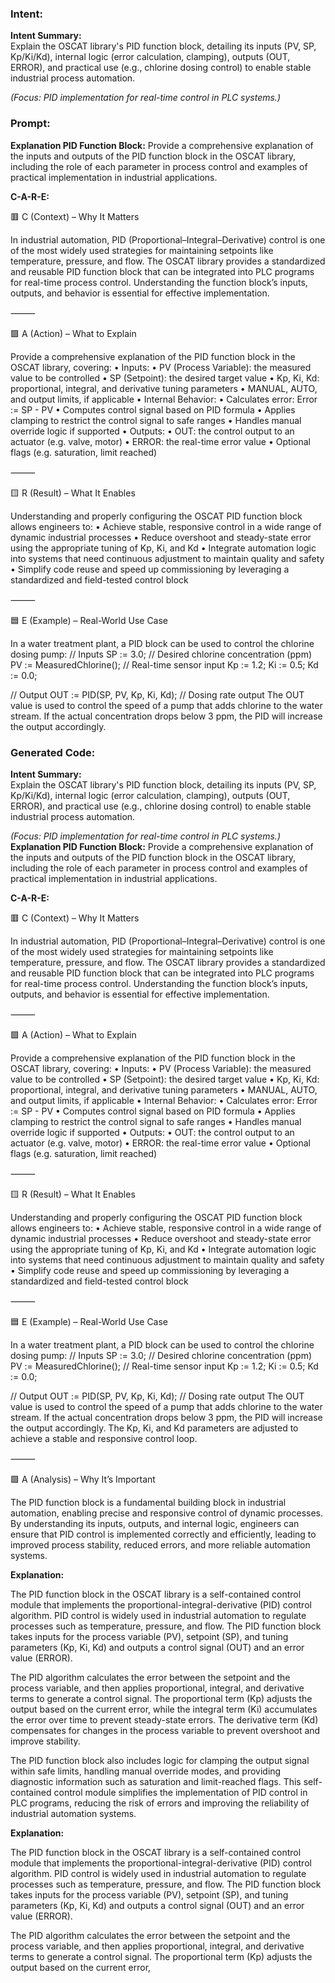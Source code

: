 ### Intent:
**Intent Summary:**  
Explain the OSCAT library's PID function block, detailing its inputs (PV, SP, Kp/Ki/Kd), internal logic (error calculation, clamping), outputs (OUT, ERROR), and practical use (e.g., chlorine dosing control) to enable stable industrial process automation.  

*(Focus: PID implementation for real-time control in PLC systems.)*

### Prompt:
**Explanation PID Function Block:**
Provide a comprehensive explanation of the inputs and outputs of the PID function block in the OSCAT library, including the role of each parameter in process control and examples of practical implementation in industrial applications.

**C-A-R-E:**

🟥 C (Context) – Why It Matters

In industrial automation, PID (Proportional–Integral–Derivative) control is one of the most widely used strategies for maintaining setpoints like temperature, pressure, and flow. The OSCAT library provides a standardized and reusable PID function block that can be integrated into PLC programs for real-time process control. Understanding the function block’s inputs, outputs, and behavior is essential for effective implementation.

⸻

🟩 A (Action) – What to Explain

Provide a comprehensive explanation of the PID function block in the OSCAT library, covering:
	•	Inputs:
	•	PV (Process Variable): the measured value to be controlled
	•	SP (Setpoint): the desired target value
	•	Kp, Ki, Kd: proportional, integral, and derivative tuning parameters
	•	MANUAL, AUTO, and output limits, if applicable
	•	Internal Behavior:
	•	Calculates error: Error := SP - PV
	•	Computes control signal based on PID formula
	•	Applies clamping to restrict the control signal to safe ranges
	•	Handles manual override logic if supported
	•	Outputs:
	•	OUT: the control output to an actuator (e.g. valve, motor)
	•	ERROR: the real-time error value
	•	Optional flags (e.g. saturation, limit reached)

⸻

🟨 R (Result) – What It Enables

Understanding and properly configuring the OSCAT PID function block allows engineers to:
	•	Achieve stable, responsive control in a wide range of dynamic industrial processes
	•	Reduce overshoot and steady-state error using the appropriate tuning of Kp, Ki, and Kd
	•	Integrate automation logic into systems that need continuous adjustment to maintain quality and safety
	•	Simplify code reuse and speed up commissioning by leveraging a standardized and field-tested control block

⸻

🟦 E (Example) – Real-World Use Case

In a water treatment plant, a PID block can be used to control the chlorine dosing pump:
// Inputs
SP := 3.0; // Desired chlorine concentration (ppm)
PV := MeasuredChlorine(); // Real-time sensor input
Kp := 1.2;
Ki := 0.5;
Kd := 0.0;

// Output
OUT := PID(SP, PV, Kp, Ki, Kd); // Dosing rate output
The OUT value is used to control the speed of a pump that adds chlorine to the water stream. If the actual concentration drops below 3 ppm, the PID will increase the output accordingly.

### Generated Code:
**Intent Summary:**  
Explain the OSCAT library's PID function block, detailing its inputs (PV, SP, Kp/Ki/Kd), internal logic (error calculation, clamping), outputs (OUT, ERROR), and practical use (e.g., chlorine dosing control) to enable stable industrial process automation.  

*(Focus: PID implementation for real-time control in PLC systems.)*
**Explanation PID Function Block:**
Provide a comprehensive explanation of the inputs and outputs of the PID function block in the OSCAT library, including the role of each parameter in process control and examples of practical implementation in industrial applications.

**C-A-R-E:**

🟥 C (Context) – Why It Matters

In industrial automation, PID (Proportional–Integral–Derivative) control is one of the most widely used strategies for maintaining setpoints like temperature, pressure, and flow. The OSCAT library provides a standardized and reusable PID function block that can be integrated into PLC programs for real-time process control. Understanding the function block’s inputs, outputs, and behavior is essential for effective implementation.

⸻

🟩 A (Action) – What to Explain

Provide a comprehensive explanation of the PID function block in the OSCAT library, covering:
	•	Inputs:
	•	PV (Process Variable): the measured value to be controlled
	•	SP (Setpoint): the desired target value
	•	Kp, Ki, Kd: proportional, integral, and derivative tuning parameters
	•	MANUAL, AUTO, and output limits, if applicable
	•	Internal Behavior:
	•	Calculates error: Error := SP - PV
	•	Computes control signal based on PID formula
	•	Applies clamping to restrict the control signal to safe ranges
	•	Handles manual override logic if supported
	•	Outputs:
	•	OUT: the control output to an actuator (e.g. valve, motor)
	•	ERROR: the real-time error value
	•	Optional flags (e.g. saturation, limit reached)

⸻

🟨 R (Result) – What It Enables

Understanding and properly configuring the OSCAT PID function block allows engineers to:
	•	Achieve stable, responsive control in a wide range of dynamic industrial processes
	•	Reduce overshoot and steady-state error using the appropriate tuning of Kp, Ki, and Kd
	•	Integrate automation logic into systems that need continuous adjustment to maintain quality and safety
	•	Simplify code reuse and speed up commissioning by leveraging a standardized and field-tested control block

⸻

🟦 E (Example) – Real-World Use Case

In a water treatment plant, a PID block can be used to control the chlorine dosing pump:
// Inputs
SP := 3.0; // Desired chlorine concentration (ppm)
PV := MeasuredChlorine(); // Real-time sensor input
Kp := 1.2;
Ki := 0.5;
Kd := 0.0;

// Output
OUT := PID(SP, PV, Kp, Ki, Kd); // Dosing rate output
The OUT value is used to control the speed of a pump that adds chlorine to the water stream. If the actual concentration drops below 3 ppm, the PID will increase the output accordingly. The Kp, Ki, and Kd parameters are adjusted to achieve a stable and responsive control loop.

⸻

🟪 A (Analysis) – Why It’s Important

The PID function block is a fundamental building block in industrial automation, enabling precise and responsive control of dynamic processes. By understanding its inputs, outputs, and internal logic, engineers can ensure that PID control is implemented correctly and efficiently, leading to improved process stability, reduced errors, and more reliable automation systems.

**Explanation:**

The PID function block in the OSCAT library is a self-contained control module that implements the proportional-integral-derivative (PID) control algorithm. PID control is widely used in industrial automation to regulate processes such as temperature, pressure, and flow. The PID function block takes inputs for the process variable (PV), setpoint (SP), and tuning parameters (Kp, Ki, Kd) and outputs a control signal (OUT) and an error value (ERROR).

The PID algorithm calculates the error between the setpoint and the process variable, and then applies proportional, integral, and derivative terms to generate a control signal. The proportional term (Kp) adjusts the output based on the current error, while the integral term (Ki) accumulates the error over time to prevent steady-state errors. The derivative term (Kd) compensates for changes in the process variable to prevent overshoot and improve stability.

The PID function block also includes logic for clamping the output signal within safe limits, handling manual override modes, and providing diagnostic information such as saturation and limit-reached flags. This self-contained control module simplifies the implementation of PID control in PLC programs, reducing the risk of errors and improving the reliability of industrial automation systems.

**Explanation:**

The PID function block in the OSCAT library is a self-contained control module that implements the proportional-integral-derivative (PID) control algorithm. PID control is widely used in industrial automation to regulate processes such as temperature, pressure, and flow. The PID function block takes inputs for the process variable (PV), setpoint (SP), and tuning parameters (Kp, Ki, Kd) and outputs a control signal (OUT) and an error value (ERROR).

The PID algorithm calculates the error between the setpoint and the process variable, and then applies proportional, integral, and derivative terms to generate a control signal. The proportional term (Kp) adjusts the output based on the current error,
